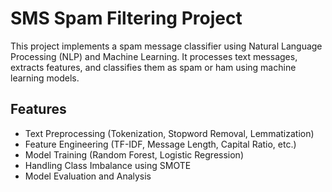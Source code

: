 # SMS Spam Filtering Project

This project implements a spam message classifier using Natural Language Processing (NLP) and Machine Learning. It processes text messages, extracts features, and classifies them as spam or ham using machine learning models.

## Features
- Text Preprocessing (Tokenization, Stopword Removal, Lemmatization)
- Feature Engineering (TF-IDF, Message Length, Capital Ratio, etc.)
- Model Training (Random Forest, Logistic Regression)
- Handling Class Imbalance using SMOTE
- Model Evaluation and Analysis

